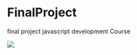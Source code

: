 # FinalProject
<p> final project javascript development Course <p>
<img src="https://hacktiv8.com/img/ogdefault.jpg">
